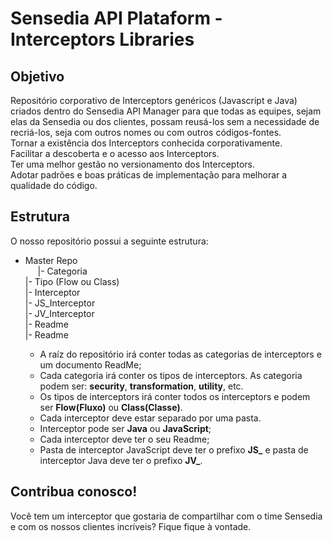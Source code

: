 # Sensedia API Plataform - Interceptors Libraries

## Objetivo
Repositório corporativo de Interceptors genéricos (Javascript e Java) criados dentro do Sensedia API Manager para que todas as equipes, sejam elas da Sensedia ou dos clientes, possam reusá-los sem a necessidade de recriá-los, seja com outros nomes ou com outros códigos-fontes.
<br>
Tornar a existência dos Interceptors conhecida corporativamente.
<br>
Facilitar a descoberta e o acesso aos Interceptors.
<br>
Ter uma melhor gestão no versionamento dos Interceptors.
<br>
Adotar padrões e boas práticas de implementação para melhorar a qualidade do código.

## Estrutura
O nosso repositório possui a seguinte estrutura:

- Master Repo<br>&nbsp;&nbsp;&nbsp;&nbsp;
       |- Categoria<br>
              |- Tipo (Flow ou Class)<br>
                        |- Interceptor<br>
                                |- JS_Interceptor<br>
                                |- JV_Interceptor<br>
                                |- Readme<br>
       |- Readme

  - A raíz do repositório irá conter todas as categorias de interceptors e um documento ReadMe;
  - Cada categoria irá conter os tipos de interceptors. As categoria podem ser: <b>security</b>, <b>transformation</b>, <b>utility</b>, etc.
  - Os tipos de interceptors irá conter todos os interceptors e podem ser <b>Flow(Fluxo)</b> ou <b>Class(Classe)</b>.
  - Cada interceptor deve estar separado por uma pasta.
  - Interceptor pode ser <b>Java</b> ou <b>JavaScript</b>;
  - Cada interceptor deve ter o seu Readme;
  - Pasta de interceptor JavaScript deve ter o prefixo <b>JS_</b> e pasta de interceptor Java deve ter o prefixo <b>JV_</b>.

## Contribua conosco!
Você tem um interceptor que gostaria de compartilhar com o time Sensedia e com os nossos clientes incríveis? Fique fique à vontade.